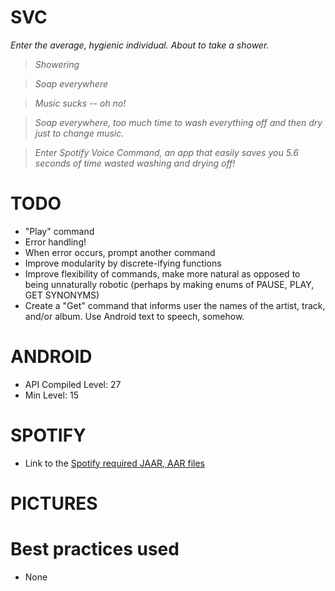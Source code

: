 # SVC
<i> Enter the average, hygienic individual. About to take a shower. 

> Showering
  
> Soap everywhere

> Music sucks -- oh no!

> Soap everywhere, too much time to wash everything off and then dry just to change music. 

> Enter Spotify Voice Command, an app that easily saves you 5.6 seconds of time wasted washing and drying off! 

</i> 

# TODO
- "Play" command
- Error handling! 
- When error occurs, prompt another command
- Improve modularity by discrete-ifying functions 
- Improve flexibility of commands, make more natural as opposed to being unnaturally robotic (perhaps by making enums of PAUSE, PLAY, GET SYNONYMS)
- Create a "Get" command that informs user the names of the artist, track, and/or album. Use Android text to speech, somehow. 

# ANDROID 
- API Compiled Level: 27
- Min Level: 15

# SPOTIFY
- Link to the <a href=https://github.com/spotify/android-sdk/releases> Spotify required JAAR, AAR files </a>

# PICTURES
 <to insert here> 
  
# Best practices used
- None
